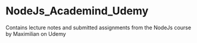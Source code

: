 # NodeJs_Academind_Udemy
Contains lecture notes and submitted assignments from the NodeJs course by Maximilian on Udemy
